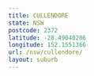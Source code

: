```yaml
---
title: CULLENDORE
state: NSW
postcode: 2372
latitude: -28.49040206
longitude: 152.1551366
url: /nsw/cullendore/
layout: suburb
---
```


